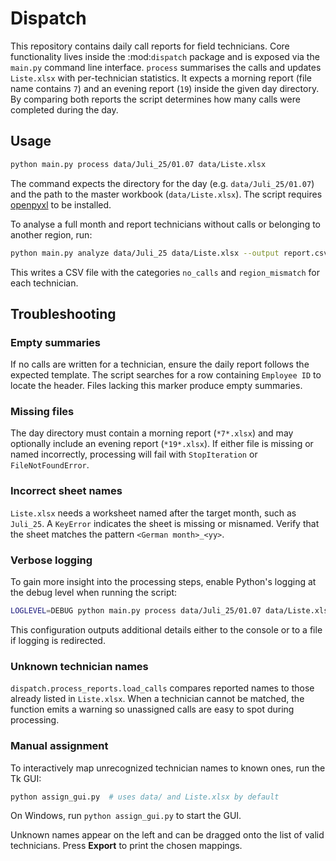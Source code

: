 # Dispatch

This repository contains daily call reports for field technicians.  Core
functionality lives inside the :mod:`dispatch` package and is exposed via the
``main.py`` command line interface.  ``process`` summarises the calls and
updates ``Liste.xlsx`` with per-technician statistics.  It expects a morning
report (file name contains ``7``) and an evening report (``19``) inside the
given day directory.  By comparing both reports the script determines how many
calls were completed during the day.

## Usage

```bash
python main.py process data/Juli_25/01.07 data/Liste.xlsx
```

The command expects the directory for the day (e.g. ``data/Juli_25/01.07``) and
the path to the master workbook (``data/Liste.xlsx``).  The script requires
[openpyxl](https://openpyxl.readthedocs.io/) to be installed.

To analyse a full month and report technicians without calls or belonging to
another region, run:

```bash
python main.py analyze data/Juli_25 data/Liste.xlsx --output report.csv
```

This writes a CSV file with the categories ``no_calls`` and ``region_mismatch``
for each technician.

## Troubleshooting

### Empty summaries
If no calls are written for a technician, ensure the daily report follows the
expected template. The script searches for a row containing `Employee ID` to
locate the header. Files lacking this marker produce empty summaries.

### Missing files
The day directory must contain a morning report (`*7*.xlsx`) and may optionally
include an evening report (`*19*.xlsx`). If either file is missing or named
incorrectly, processing will fail with `StopIteration` or `FileNotFoundError`.

### Incorrect sheet names
`Liste.xlsx` needs a worksheet named after the target month, such as `Juli_25`.
A `KeyError` indicates the sheet is missing or misnamed. Verify that the sheet
matches the pattern `<German month>_<yy>`.

### Verbose logging
To gain more insight into the processing steps, enable Python's logging at the
debug level when running the script:

```bash
LOGLEVEL=DEBUG python main.py process data/Juli_25/01.07 data/Liste.xlsx
```

This configuration outputs additional details either to the console or to a
file if logging is redirected.

### Unknown technician names
``dispatch.process_reports.load_calls`` compares reported names to those already
listed in ``Liste.xlsx``. When a technician cannot be matched, the function
emits a warning so unassigned calls are easy to spot during processing.

### Manual assignment

To interactively map unrecognized technician names to known ones, run the Tk GUI:

```bash
python assign_gui.py  # uses data/ and Liste.xlsx by default
```

On Windows, run `python assign_gui.py` to start the GUI.

Unknown names appear on the left and can be dragged onto the list of valid technicians.  Press **Export** to print the chosen mappings.

